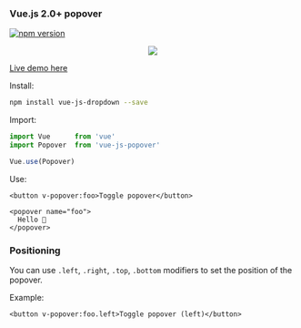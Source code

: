 ### Vue.js 2.0+ popover

[![npm version](https://badge.fury.io/js/vue-js-popover.svg)](https://badge.fury.io/js/vue-js-popover)

<p align="center">
  <img src="https://media.giphy.com/media/3ohzdLUN7wlswXpFwQ/giphy.gif">
</p>

[Live demo here](http://vue-js-dropdown.yev.io/)

Install:
```bash
npm install vue-js-dropdown --save
```
Import:
```javascript
import Vue      from 'vue'
import Popover  from 'vue-js-popover'

Vue.use(Popover)
```
Use:
```vue
<button v-popover:foo>Toggle popover</button>

<popover name="foo">
  Hello 🎉
</popover>
```

### Positioning

You can use `.left`, `.right`, `.top`, `.bottom` modifiers to set the position of the popover.

Example:

```vue
<button v-popover:foo.left>Toggle popover (left)</button>
```
